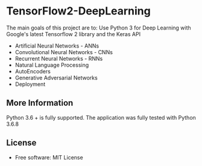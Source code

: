 # TensorFlow2-DeepLearning

The main goals of this project are to: Use Python 3 for Deep Learning with Google's latest Tensorflow 2 library and the Keras API
* Artificial Neural Networks - ANNs
* Convolutional Neural Networks - CNNs
* Recurrent Neural Networks - RNNs
* Natural Language Processing
* AutoEncoders
* Generative Adversarial Networks
* Deployment 


More Information
----------------
Python 3.6 + is fully supported.  The application was fully tested with Python 3.6.8


License
-------
* Free software: MIT License
